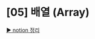 # [05] 배열 (Array)
[▶ notion 정리](https://www.notion.so/95seulgi/05-Array-c3749896856c401689a8eac4d14852be)
